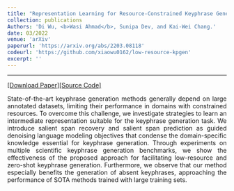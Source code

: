```yaml
---
title: "Representation Learning for Resource-Constrained Keyphrase Generation"
collection: publications
Authors: 'Di Wu, <b>Wasi Ahmad</b>, Sunipa Dev, and Kai-Wei Chang.'
date: 03/2022
venue: 'arXiv'
paperurl: 'https://arxiv.org/abs/2203.08118'
codeurl: 'https://github.com/xiaowu0162/low-resource-kpgen'
excerpt: ''
---
```

---
<a href='https://arxiv.org/pdf/2203.08118.pdf' target="_blank">[Download Paper]</a><a href='https://github.com/xiaowu0162/low-resource-kpgen' target="_blank">[Source Code]</a>

<p align="justify">
State-of-the-art keyphrase generation methods generally depend on large annotated datasets, limiting their performance in domains with constrained resources. 
  To overcome this challenge, we investigate strategies to learn an intermediate representation suitable for the keyphrase generation task. We introduce salient 
  span recovery and salient span prediction as guided denoising language modeling objectives that condense the domain-specific knowledge essential for keyphrase 
  generation. Through experiments on multiple scientific keyphrase generation benchmarks, we show the effectiveness of the proposed approach for facilitating 
  low-resource and zero-shot keyphrase generation. Furthermore, we observe that our method especially benefits the generation of absent keyphrases, approaching 
  the performance of SOTA methods trained with large training sets.
</p>
